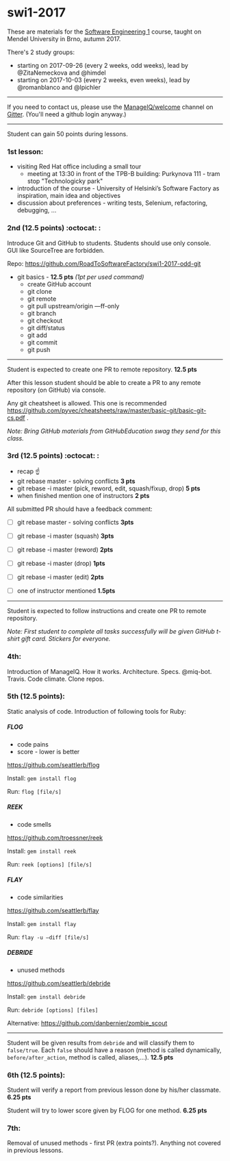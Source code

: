 # swi1-2017

These are materials for the [Software Engineering 1](http://is.mendelu.cz/katalog/syllabus.pl?kod=PEF:SWI1) course, taught on Mendel University in Brno, autumn 2017.

There's 2 study groups:

   * starting on 2017-09-26 (every 2 weeks, odd weeks), lead by @ZitaNemeckova and @himdel
   * starting on 2017-10-03 (every 2 weeks, even weeks), lead by @romanblanco and @lpichler

---

If you need to contact us, please use the [ManageIQ/welcome](https://gitter.im/ManageIQ/welcome) channel on [Gitter](https://gitter.im). (You'll need a github login anyway.)

---
Student can gain 50 points during lessons.

### 1st lesson:

* visiting Red Hat office including a small tour 
  * meeting at 13:30 in front of the TPB-B building: Purkynova 111 - tram stop "Technologicky park"
* introduction of the course - University of Helsinki’s Software Factory as inspiration, main idea and objectives
* discussion about preferences - writing tests, Selenium, refactoring, debugging, … 

### 2nd (12.5 points) :octocat: :

Introduce Git and GitHub to students. Students should use only console. GUI like SourceTree are forbidden.

Repo: https://github.com/RoadToSoftwareFactory/swi1-2017-odd-git

* git basics - **12.5 pts** *(1pt per used command)*
  * create GitHub account 
  * git clone
  * git remote
  * git pull upstream/origin —ff-only
  * git branch
  * git checkout
  * git diff/status
  * git add
  * git commit
  * git push

---
Student is expected to create one PR to remote repository. **12.5 pts** 

After this lesson student should be able to create a PR to any remote repository (on GitHub) via console.

Any git cheatsheet is allowed. This one is recommended https://github.com/pyvec/cheatsheets/raw/master/basic-git/basic-git-cs.pdf .

*Note: Bring GitHub materials from GitHubEducation swag they send for this class.*

### 3rd (12.5 points) :octocat: :
* recap :point_up:
* git rebase master - solving conflicts **3 pts**
* git rebase -i master (pick, reword, edit, squash/fixup, drop) **5 pts**
* when finished mention one of instructors **2 pts**

All submitted PR should have a feedback comment:

- [ ] git rebase master - solving conflicts **3pts**
- [ ] git rebase -i master (squash) **3pts**
- [ ] git rebase -i master (reword) **2pts**
- [ ] git rebase -i master (drop) **1pts**
- [ ] git rebase -i master (edit) **2pts**
- [ ] one of instructor mentioned **1.5pts**


---
Student is expected to follow instructions and create one PR to remote repository. 

*Note: First student to complete all tasks successfully will be given GitHub t-shirt gift card. Stickers for everyone.* 

### 4th:

Introduction of ManageIQ. How it works. Architecture. Specs. @miq-bot. Travis. Code climate. Clone repos. 

### 5th (12.5 points):

Static analysis of code. Introduction of following tools for Ruby:

##### FLOG

- code pains
- score - lower is better

https://github.com/seattlerb/flog

Install: `gem install flog`

Run: `flog [file/s]`

##### REEK

- code smells

https://github.com/troessner/reek

Install: `gem install reek`

Run: `reek [options] [file/s]`

##### FLAY

- code similarities

https://github.com/seattlerb/flay

Install: `gem install flay`

Run: `flay -u —diff [file/s]`

##### DEBRIDE

- unused methods

https://github.com/seattlerb/debride

Install: `gem install debride`

Run: `debride [options] [files]`

Alternative: https://github.com/danbernier/zombie_scout

---

Student will be given results from `debride` and will classify them to `false/true`. Each `false` should have a reason (method is called dynamically, `before/after_action`, method is called, aliases,…). **12.5 pts**

### 6th (12.5 points):
Student will verify a report from previous lesson done by his/her classmate. **6.25 pts**

Student will try to lower score given by FLOG for one method. **6.25 pts**

### 7th:
Removal of unused methods - first PR (extra points?). Anything not covered in previous lessons.


